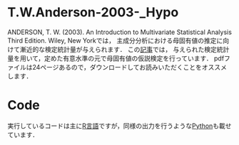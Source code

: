 # T.W.Anderson-2003-_Hypo
ANDERSON, T. W. (2003). An Introduction to Multivariate Statistical Analysis Third Edition. Wiley, New Yorkでは，
主成分分析における母固有値の推定に向けて漸近的な検定統計量が与えられます．
この[記事](https://github.com/ShoShohh/T.W.Anderson-2003-_Hypo/blob/main/Anderson(2003)_Hypo.pdf)では，
与えられた検定統計量を用いて，定めた有意水準の元で母固有値の仮説検定を行っています．
 pdfファイルは24ページあるので，ダウンロードしてお読みいただくことをオススメします．
# Code
実行しているコードは主に[R言語](https://github.com/ShoShohh/T.W.Anderson-2003-_Hypo/tree/main/with%20R)ですが，同様の出力を行うような[Python]()も載せています．
